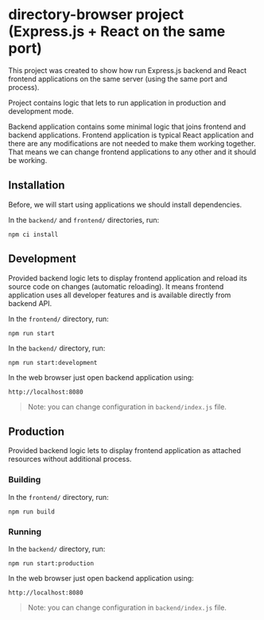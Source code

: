 # directory-browser project (Express.js + React on the same port)

This project was created to show how run Express.js backend and React frontend applications on the same server (using the same port and process).

Project contains logic that lets to run application in production and development mode.

Backend application contains some minimal logic that joins frontend and backend applications. Frontend application is typical React application and there are any modifications are not needed to make them working together. That means we can change frontend applications to any other and it should be working.

## Installation

Before, we will start using applications we should install dependencies. 

In the `backend/` and `frontend/` directories, run:

```
npm ci install
```

## Development

Provided backend logic lets to display frontend application and reload its source code on changes (automatic reloading). It means frontend application uses all developer features and is available directly from backend API.

In the `frontend/` directory, run:

```
npm run start
```

In the `backend/` directory, run:

```
npm run start:development
```

In the web browser just open backend application using:

```
http://localhost:8080
```

> Note: you can change configuration in `backend/index.js` file.

## Production

Provided backend logic lets to display frontend application as attached resources without additional process.

### Building

In the `frontend/` directory, run:

```
npm run build
```

### Running

In the `backend/` directory, run:

```
npm run start:production
```

In the web browser just open backend application using:

```
http://localhost:8080
```

> Note: you can change configuration in `backend/index.js` file.
